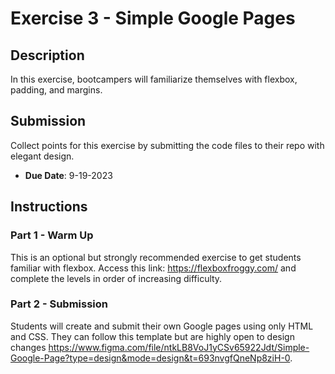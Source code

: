 # Exercise 3 - Simple Google Pages

## Description
In this exercise, bootcampers will familiarize themselves with flexbox, padding, and margins.

## Submission
Collect points for this exercise by submitting the code files to their repo with elegant design.
- **Due Date**: 9-19-2023

## Instructions
### Part 1 - Warm Up
This is an optional but strongly recommended exercise to get students familiar with flexbox. Access this link: https://flexboxfroggy.com/ and complete the levels in order of increasing difficulty.
### Part 2 - Submission
Students will create and submit their own Google pages using only HTML and CSS. They can follow this template but are highly open to design changes https://www.figma.com/file/ntkLB8VoJ1yCSv65922Jdt/Simple-Google-Page?type=design&mode=design&t=693nvgfQneNp8ziH-0.
